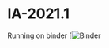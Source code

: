 # IA-2021.1
Running on binder
[![Binder](https://mybinder.org/v2/gh/carlos-heins/IA-2021.1/2b11eb38f2be973089581ac38ee2972d9d691c2d?urlpath=lab%2Ftree%2Fvbox-de-ursos.ipynb)
